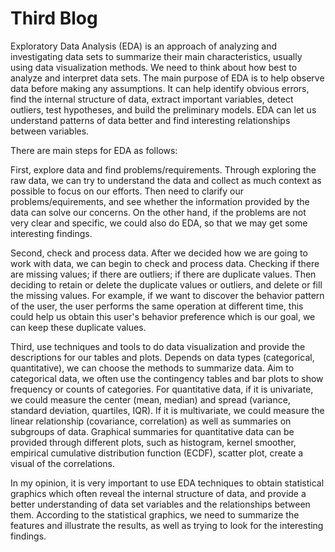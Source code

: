 # Third Blog

Exploratory Data Analysis (EDA) is an approach of analyzing and investigating data sets to summarize their main characteristics, usually using data visualization methods. We need to think about how best to analyze and interpret data sets. The main purpose of EDA is to help observe data before making any assumptions. It can help identify obvious errors, find the internal structure of data, extract important variables, detect outliers, test hypotheses, and build the preliminary models. EDA can let us understand patterns of data better and find interesting relationships between variables. 

There are main steps for EDA as follows:

First, explore data and find problems/requirements. Through exploring the raw data, we can try to understand the data and collect as much context as possible to focus on our efforts. Then need to clarify our problems/equirements, and see whether the information provided by the data can solve our concerns. On the other hand, if the problems are not very clear and specific, we could also do EDA, so that we may get some interesting findings.

Second, check and process data. After we decided how we are going to work with data, we can begin to check and process data. Checking if there are missing values; if there are outliers; if there are duplicate values. Then deciding to retain or delete the duplicate values or outliers, and delete or fill the missing values. For example, if we want to discover the behavior pattern of the user, the user performs the same operation at different time, this could help us obtain this user's behavior preference which is our goal, we can keep these duplicate values. 

Third, use techniques and tools to do data visualization and provide the descriptions for our tables and plots. Depends on data types (categorical, quantitative), we can choose the methods to summarize data. Aim to categorical data, we often use the contingency tables and bar plots to show frequency or counts of categories. For quantitative data, if it is univariate, we could measure the center (mean, median) and spread (variance, standard deviation, quartiles, IQR). If it is multivariate, we could measure the linear relationship (covariance, correlation) as well as summaries on subgroups of data. Graphical summaries for quantitative data can be provided through different plots, such as histogram, kernel smoother, empirical cumulative distribution function (ECDF), scatter plot, create a visual of the correlations.

In my opinion, it is very important to use EDA techniques to obtain statistical graphics which often reveal the internal structure of data, and provide a better understanding of data set variables and the relationships between them. According to the statistical graphics, we need to summarize the features and illustrate the results, as well as trying to look for the interesting findings. 
